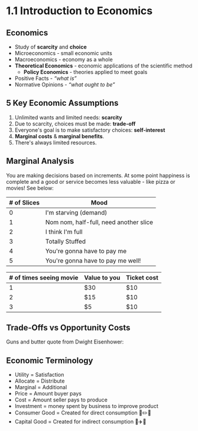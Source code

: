 # 1.1 Introduction to Economics

## Economics

- Study of **scarcity** and **choice**
- Microeconomics - small economic units
- Macroeconomics - economy as a whole
- **Theoretical Economics** -  economic applications of the scientific method
  - **Policy Economics** -  theories applied to meet goals
- Positive Facts - *“what is”*
- Normative Opinions - *“what ought to be”*

## 5 Key Economic Assumptions
1. Unlimited wants and limited needs: **scarcity**
2. Due to scarcity, choices must be made: **trade-off**
3. Everyone's goal is to make satisfactory choices: **self-interest**
4. **Marginal costs** & **marginal benefits**.
5. There's always limited resources.

## Marginal Analysis

You are making decisions based on increments. At some point happiness is complete and a good or service becomes less valuable - like pizza or movies! See below:

| # of Slices | Mood |
| -- | -- |
| 0 | I'm starving (demand) |
| 1 | Nom nom, half-full, need another slice |
| 2 | I think I'm full |
| 3 | Totally Stuffed |
| 4 | You're gonna have to pay me |
| 5 | You're gonna have to pay me well! |

| # of times seeing movie | Value to you | Ticket cost |
| -- | -- | -- |
| 1 | $30 | $10 |
| 2 | $15 | $10 |
| 3 | $5 | $10 |

## Trade-Offs vs Opportunity Costs

Guns and butter quote from Dwight Eisenhower:

> 

## Economic Terminology

- Utility = Satisfaction
- Allocate = Distribute
- Marginal = Additional
- Price = Amount buyer pays
- Cost = Amount seller pays to produce
- Investment = money spent by business to improve product
- Consumer Good = Created for direct consumption :pizza::pencil2::tropical_drink:
- Capital Good = Created for indirect consumption :tractor::airplane::ferris_wheel:
